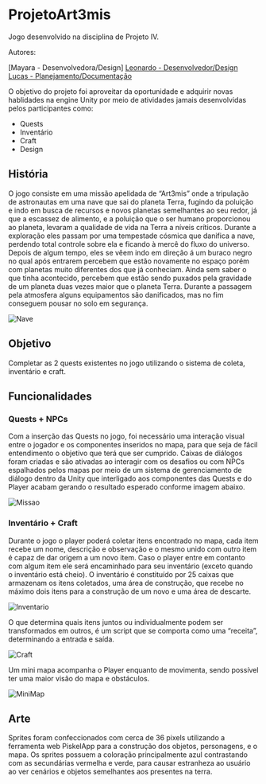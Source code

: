 # ProjetoArt3mis
Jogo desenvolvido na disciplina de Projeto IV.

Autores:

[Mayara - Desenvolvedora/Design]
[Leonardo - Desenvolvedor/Design](https://github.com/LZagatto)
[Lucas - Planejamento/Documentação](https://github.com/ldonizete)

O objetivo do projeto foi aproveitar da oportunidade e adquirir novas hablidades na engine Unity por meio de atividades jamais desenvolvidas pelos participantes como: 

- Quests
- Inventário
- Craft
- Design

## História

O jogo consiste em uma missão apelidada de “Art3mis” onde a tripulação de astronautas em uma nave que sai do planeta Terra, fugindo da poluição e indo em busca de recursos e novos planetas semelhantes ao seu redor, já que a escassez de alimento, e a poluição que o ser humano proporcionou ao planeta, levaram a qualidade de vida na Terra a níveis críticos.
Durante a exploração eles passam por uma tempestade cósmica que danifica a nave, perdendo total controle sobre ela e ficando à mercê do fluxo do universo.
Depois de algum tempo, eles se vêem indo em direção á um buraco negro no qual após entrarem percebem que estão novamente no espaço porém com planetas muito diferentes dos que já conheciam. Ainda sem saber o que tinha acontecido, percebem que estão sendo puxados pela gravidade de um planeta duas vezes maior que o planeta Terra. Durante a passagem pela atmosfera alguns equipamentos são danificados, mas no fim conseguem pousar no solo em segurança.

![Nave](https://github.com/MayaraFreitas/ProjetoArt3mis/tree/master/ProjetoArt3mis/Img/Nave.PNG)

## Objetivo

Completar as 2 quests existentes no jogo utilizando o sistema de coleta, inventário e craft.

## Funcionalidades

### Quests + NPCs

Com a inserção das Quests no jogo, foi necessário uma interação visual entre o jogador e os componentes inseridos no mapa, para que seja de fácil entendimento o objetivo que terá que ser cumprido. 
Caixas de diálogos foram criadas e são ativadas ao interagir com os desafios ou com NPCs espalhados pelos mapas por meio de um sistema de gerenciamento de diálogo dentro da Unity que interligado aos componentes das Quests e do Player acabam gerando o resultado esperado conforme imagem abaixo.  

![Missao](https://github.com/MayaraFreitas/ProjetoArt3mis/tree/master/ProjetoArt3mis/Img/Missão.PNG)

### Inventário + Craft

Durante o jogo o player poderá coletar itens encontrado no mapa, cada item recebe um nome, descrição e observação e o mesmo unido com outro item é capaz de dar origem a um novo item. Caso o player entre em contanto com algum item ele será encaminhado para seu inventário (exceto quando o inventário está cheio). O inventário é constituído por 25 caixas que armazenam os itens coletados, uma área de construção, que recebe no máximo dois itens para a construção de um novo e uma área de descarte. 

![Inventario](https://github.com/MayaraFreitas/ProjetoArt3mis/tree/master/ProjetoArt3mis/Img/Inventário.png)

O que determina quais itens juntos ou individualmente podem ser transformados em outros, é um script que se comporta como uma “receita”, determinando a entrada e saída.

![Craft](https://github.com/MayaraFreitas/ProjetoArt3mis/tree/master/ProjetoArt3mis/Img/Craft.png)

Um mini mapa acompanha o Player enquanto de movimenta, sendo possível ter uma maior visão do mapa e obstáculos.

![MiniMap](https://github.com/MayaraFreitas/ProjetoArt3mis/tree/master/ProjetoArt3mis/Img/MiniMap.PNG)


## Arte

Sprites foram confeccionados com cerca de 36 pixels utilizando a ferramenta web PiskelApp para a construção dos objetos, personagens, e o mapa. Os sprites possuem a coloração principalmente azul contrastando com as secundárias vermelha e verde, para causar estranheza ao usuário ao ver cenários e objetos semelhantes aos presentes na terra.

